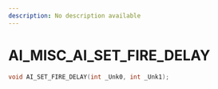 ```yaml
---
description: No description available 
---
```


# AI_MISC\_AI_SET_FIRE_DELAY

```cpp
void AI_SET_FIRE_DELAY(int _Unk0, int _Unk1);
```